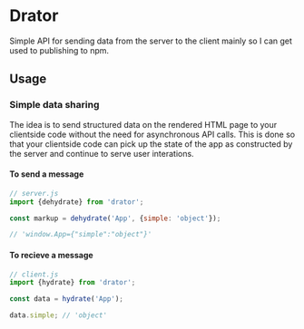 # Drator

Simple API for sending data from the server to the client mainly so I can get used to publishing to npm.

## Usage


### Simple data sharing

The idea is to send structured data on the rendered HTML page to your clientside code without the need for asynchronous API calls. This is done so that your clientside code can pick up the state of the app as constructed by the server and continue to serve user interations.

#### To send a message

```js
// server.js
import {dehydrate} from 'drator';

const markup = dehydrate('App', {simple: 'object'});

// 'window.App={"simple":"object"}'
```


#### To recieve a message
```js
// client.js
import {hydrate} from 'drator';

const data = hydrate('App');

data.simple; // 'object'
```


